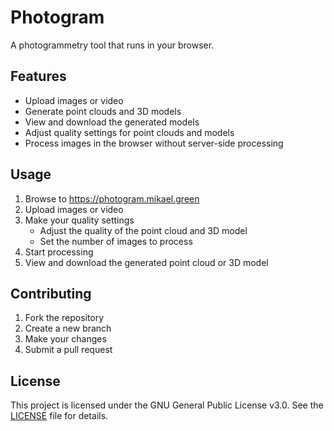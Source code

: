 # Photogram

A photogrammetry tool that runs in your browser.

## Features

- Upload images or video
- Generate point clouds and 3D models
- View and download the generated models
- Adjust quality settings for point clouds and models
- Process images in the browser without server-side processing

## Usage

1. Browse to https://photogram.mikael.green
2. Upload images or video
3. Make your quality settings
   - Adjust the quality of the point cloud and 3D model
   - Set the number of images to process
4. Start processing
5. View and download the generated point cloud or 3D model

## Contributing

1. Fork the repository
2. Create a new branch
3. Make your changes
4. Submit a pull request

## License

This project is licensed under the GNU General Public License v3.0. See the [LICENSE](LICENSE) file for details.